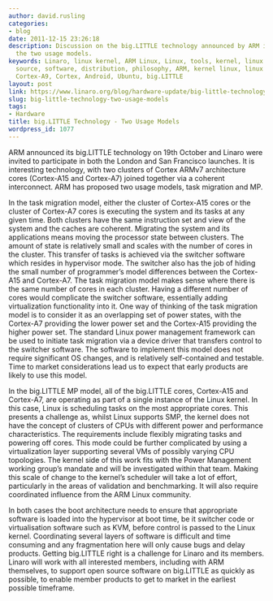 ```yaml
---
author: david.rusling
categories:
- blog
date: 2011-12-15 23:26:18
description: Discussion on the big.LITTLE technology announced by ARM in October and
  the two usage models.
keywords: Linaro, linux kernel, ARM Linux, Linux, tools, kernel, linux on ARM, open
  source, software, distribution, philosophy, ARM, kernel linux, linux software, ARM
  Cortex-A9, Cortex, Android, Ubuntu, big.LITTLE
layout: post
link: https://www.linaro.org/blog/hardware-update/big-little-technology-two-usage-models/
slug: big-little-technology-two-usage-models
tags:
- Hardware
title: big.LITTLE Technology - Two Usage Models
wordpress_id: 1077
---
```


ARM announced its big.LITTLE technology on 19th October and Linaro were invited to participate in both the London and San Francisco launches. It is interesting technology, with two clusters of Cortex ARMv7 architecture cores (Cortex-A15 and Cortex-A7) joined together via a coherent interconnect. ARM has proposed two usage models, task migration and MP.

In the task migration model, either the cluster of Cortex-A15 cores or the cluster of Cortex-A7 cores is executing the system and its tasks at any given time. Both clusters have the same instruction set and view of the system and the caches are coherent. Migrating the system and its applications means moving the processor state between clusters. The amount of state is relatively small and scales with the number of cores in the cluster. This transfer of tasks is achieved via the switcher software which resides in hypervisor mode. The switcher also has the job of hiding the small number of programmer’s model differences between the Cortex-A15 and Cortex-A7. The task migration model makes sense where there is the same number of cores in each cluster. Having a different number of cores would complicate the switcher software, essentially adding virtualization functionality into it. One way of thinking of the task migration model is to consider it as an overlapping set of power states, with the Cortex-A7 providing the lower power set and the Cortex-A15 providing the higher power set. The standard Linux power management framework can be used to initiate task migration via a device driver that transfers control to the switcher software. The software to implement this model does not require significant OS changes, and is relatively self-contained and testable. Time to market considerations lead us to expect that early products are likely to use this model.

In the big.LITTLE MP model, all of the big.LITTLE cores, Cortex-A15 and Cortex-A7, are operating as part of a single instance of the Linux kernel. In this case, Linux is scheduling tasks on the most appropriate cores. This presents a challenge as, whilst Linux supports SMP, the kernel does not have the concept of clusters of CPUs with different power and performance characteristics. The requirements include flexibly migrating tasks and powering off cores. This mode could be further complicated by using a virtualization layer supporting several VMs of possibly varying CPU topologies. The kernel side of this work fits with the Power Management working group’s mandate and will be investigated within that team. Making this scale of change to the kernel’s scheduler will take a lot of effort, particularly in the areas of validation and benchmarking. It will also require coordinated influence from the ARM Linux community.

In both cases the boot architecture needs to ensure that appropriate software is loaded into the hypervisor at boot time, be it switcher code or virtualisation software such as KVM, before control is passed to the Linux kernel. Coordinating several layers of software is difficult and time consuming and any fragmentation here will only cause bugs and delay products. Getting big.LITTLE right is a challenge for Linaro and its members. Linaro will work with all interested members, including with ARM themselves, to support open source software on big.LITTLE as quickly as possible, to enable member products to get to market in the earliest possible timeframe.